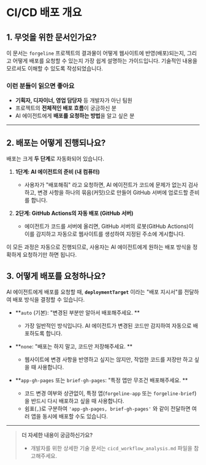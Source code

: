 # CI/CD 배포 개요

## 1. 무엇을 위한 문서인가요?

이 문서는 `forgeline` 프로젝트의 결과물이 어떻게 웹사이트에 반영(배포)되는지, 그리고 어떻게 배포를 요청할 수 있는지 가장 쉽게 설명하는 가이드입니다. 기술적인 내용을 모르셔도 이해할 수 있도록 작성되었습니다.

### 이런 분들이 읽으면 좋아요

- **기획자, 디자이너, 영업 담당자** 등 개발자가 아닌 팀원
- 프로젝트의 **전체적인 배포 흐름**이 궁금하신 분
- AI 에이전트에게 **배포를 요청하는 방법**을 알고 싶은 분

---

## 2. 배포는 어떻게 진행되나요?

배포는 크게 **두 단계**로 자동화되어 있습니다.

1.  **1단계: AI 에이전트의 준비 (내 컴퓨터)**
    - 사용자가 "배포해줘" 라고 요청하면, AI 에이전트가 코드에 문제가 없는지 검사하고, 변경 사항을 하나의 묶음(커밋)으로 만들어 GitHub 서버에 업로드할 준비를 합니다.

2.  **2단계: GitHub Actions의 자동 배포 (GitHub 서버)**
    - 에이전트가 코드를 서버에 올리면, GitHub 서버의 로봇(GitHub Actions)이 이를 감지하고 자동으로 웹사이트를 생성하여 지정된 주소에 게시합니다.

이 모든 과정은 자동으로 진행되므로, 사용자는 AI 에이전트에게 원하는 배포 방식을 정확하게 요청하기만 하면 됩니다.

## 3. 어떻게 배포를 요청하나요?

AI 에이전트에게 배포를 요청할 때, **`deploymentTarget`** 이라는 "배포 지시서"를 전달하여 배포 방식을 결정할 수 있습니다.

- **`auto` (기본): "변경된 부분만 알아서 배포해주세요.
  **
  - 가장 일반적인 방식입니다. AI 에이전트가 변경된 코드만 감지하여 자동으로 배포하도록 합니다.

- **`none`: "배포는 하지 말고, 코드만 저장해주세요.
  **
  - 웹사이트에 변경 사항을 반영하고 싶지는 않지만, 작업한 코드를 저장만 하고 싶을 때 사용합니다.

- **`app-gh-pages` 또는 `brief-gh-pages`: "특정 앱만 무조건 배포해주세요.
  **
  - 코드 변경 여부와 상관없이, 특정 앱(`forgeline-app` 또는 `forgeline-brief`)을 반드시 다시 배포하고 싶을 때 사용합니다.
  - 쉼표(`,`)로 구분하여 `'app-gh-pages, brief-gh-pages'` 와 같이 전달하면 여러 앱을 동시에 배포할 수도 있습니다.

---

> **더 자세한 내용이 궁금하신가요?**
>
> - 개발자를 위한 상세한 기술 문서는 `cicd_workflow_analysis.md` 파일을 참고해주세요.
